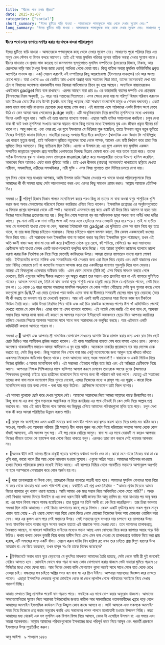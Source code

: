 ```yaml
---
title: "দ্বীনের পথে চলার স্থীরতা"
date: 2025-01-07
categories: ["social"]
short_summary: "ঈদের ছুটিতে বাড়ি যাওয়া - আমাদেরকে গণমানুষকে কাছ থেকে দেখার সুযোগ দেয়।"
long_summary: "ঈদের ছুটিতে বাড়ি যাওয়া - আমাদেরকে গণমানুষকে কাছ থেকে দেখার সুযোগ দেয়। সাধারণত পুরো পরিবার নিয়ে এত মানুষ রেল স্টেশন বা বিমান বন্দরে আসেনা। তাই এই সময় মুসলিম পরিবার গুলোর বাহ্যিক অবস্থা দেখার সুযোগ থাকে।"
---
```


**দ্বীনের পথে চলার ব্যাপারে মনস্থির করার পর থমকে যাওয়া পরিবারগুলো**

ঈদের ছুটিতে বাড়ি যাওয়া - আমাদেরকে গণমানুষকে কাছ থেকে দেখার সুযোগ দেয়। সাধারণত পুরো পরিবার নিয়ে এত মানুষ রেল স্টেশন বা বিমান বন্দরে আসেনা। তাই এই সময় মুসলিম পরিবার গুলোর বাহ্যিক অবস্থা দেখার সুযোগ থাকে। দ্বীনের দাওয়াত যে প্রসার লাভ করেছে তা জনসমাগম স্থলগুলোতে মুসলিম দম্পতিদের (মেয়েদের হিজাব, নিকাব, আর ছেলেদের দাড়ি আর  টাখনুর উপর জামা থেকে) আধিক্য থেকে বোঝা যায়। কিন্তু বাহ্যিক অবস্থা মুসলিম কমিউনিটির প্রকৃত অগ্রগতির মানদণ্ড নয়। একটু খেয়াল করলেই এই দম্পতিদের কিছু অগ্রহণযোগ্য (ইসলামের মানদন্ডে) চর্চা আর অবস্থা চোখে পড়ে। যারা এখনো ৩০ এর কোঠায় আর এখনো অপ্রাপ্ত বয়স্ক সন্তানের পিতা মাতা, তাদের অনেককেই দেখা যায় ট্রেন বা বিমানের অপেক্ষায় থাকাকালীন সময় নিজেরা স্মার্টফোনের স্ক্রিনে বুদ হয়ে আছেন। অন্যদিকে বাচ্চাদেরকেও একইভাবে gadget দিয়ে ব্যস্ত রাখছেন। এরপর আছেন যারা প্রায় ৪০ এর কাছাকাছি বয়সের দম্পতি এবং প্রাপ্তবয়স্ক (ইসলামের নিয়ম অনুযায়ী, ১৮ বছর নয়) সন্তানের পিতামাতা। এসব ক্ষেত্রে দেখা যায় মা পরিপূর্ণ হিজাব পরিধান করলেও তার টিনএজ মেয়ে ঠিক তার উল্টো (অর্থাৎ অন্য কিছু পড়েছে যেটা সাধারণ বাংলাদেশি মানুষ ও শোভন বলবেনা)। একই রকম ভাবে বাবা দাড়ি রাখলেও ছেলেকে দেখা যাচ্ছে শেভ করা। এই জায়গায় এসে পাঠকদের একটা বিশাল অংশ ভেবে উঠে যে কেন আমরা অন্য লোকেদের judge করছি। এটি আধুনিকতাবাদ দিয়ে প্রভাবিত মুসলিমদের মধ্যে এখনকার দিনের একটি নতুন ধারা। আমি এই ভ্রান্ত ধারণার ব্যাখ্যায় যাবনা। এছাড়া আমি ব্যক্তির সমালোচনা করছিনা। চলুন দেখা যাক কী ঘটে যখন মুসলিমরা সংখ্যায় অনেক বাড়তে থাকে কিন্তু তাদের মধ্যে ইসলামের বুঝ এবং জীবনে প্রকৃত দ্বীনের চর্চা থাকে না। আবু বকর রা: এবং ওমর রা: এর যুগে ইসলামের যে দিগ্বিজয় শুরু হয়েছিল, তাতে ইসলাম নতুন নতুন ভূমিতে নিজের উপস্থিতি জানান দিচ্ছিল। সাহাবীরা যেহেতু সংখ্যায় ধীরে ধীরে কমছিলেন (স্বাভাবিক এবং জিহাদ ফি সাবিলিল্লাহ এর কারণে মৃত্যুর জন্য), তাই অধিকাংশ ভূমিতে নতুনদের মধ্যে থেকে শাসক, আলেম এবং দ্বায়ী নির্ধারণ করে তারা নিজ ভূমিতে ফিরে আসতেন। কিছু ব্যতিক্রম ছিল বৈকি। এরপর ও উসমান রা: এর যুগে একদল নব্য মুসলিম একজন সম্মানীত জান্নাতের সুসংবাদ প্রাপ্ত সাহাবীর খেলাফতের বিরুদ্ধে বিদ্রোহ ঘোষণা করে এবং পরে তাকে হত্যা করে। তাদের সঠিক ইসলামের বুঝ না থাকায় যেমন তাদেরকে manipulate করে ষড়যন্ত্রকারীরা তাদের উদ্দেশ্য হাসিল করেছিল, আজকের দিনে আমরাও একই রকম ঝুঁকিতে আছি। তাই এখন দ্বীনদার (বাহ্যত) অনেককেই পাশ্চাত্যের ছড়িয়ে দেওয়া নারীবাদ, সমকামিতা, নারীদের সমঅধিকার , নারী মুক্তি - এসব বিষয় গুলোতে তাল মিলিয়ে চলতে দেখা যায়। 

মূল বিষয় থেকে সরে যাওয়ার আশঙ্কায়, আমি ইসলাম চর্চার সিদ্ধান্ত নেওয়ার পর থমকে যাওয়া পরিবারগুলোকে নিয়ে আমাদের কী কী সমস্যা হচ্ছে সেটা আলোকপাত করব এবং এরপর কিছু সমাধান প্রস্তাব করব। আল্লাহ আমাকে তৌফিক দিন। 

সমস্যা ১: 🚨
পরিপূর্ণ হিজাব নিকাব পালনে মনোনিবেশ করার পরও কিছু মা তাদের মা বাবা অথবা শ্বশুর শাশুড়িকে খুশি করার জন্য অবাধ মেলামেশার পরিবেশে নিজের ক্যারিয়ার এগিয়ে নিতে থাকেন। ইসলামিক প্রশ্নোত্তর এর অনুষ্ঠানগুলোতে এ বিষয়ক প্রশ্নের ব্যাপকতা থেকে এটি স্পষ্ট। অনেকেই এমনভাবে প্রশ্ন করে একটি হ্যাঁ উত্তর নিয়ে আসেন যা হয়ত তার নিজের সাথে নিজের প্রতারণার মত হয়। কিন্তু দিন শেষে সন্তানরা বড় হয় অভিভাবক ছাড়া অথবা নানা নানী/ দাদা দাদীর কাছে। বৃদ্ধ নানা নানী এবং  দাদা দাদীর পক্ষে এই সময় এসে ছোটদের সময় দেওয়াটা দুষ্কর হয়ে পড়ে। তাই মা ব্যতীত অন্য যে অপশনেই যাওয়া হোক না কেন, সন্তানরা ইন্টারনেট আর gadget এর দুনিয়াতে এমন সব জ্ঞান নিয়ে বড় হতে থাকে, যা তার জন্য বিষের চাইতেও মারাত্মক। বিষের চাইতেও খারাপ বললাম কারণ, বিষ কেবল একজনকেই ধংসের দিকে নিয়ে যায়। এই সন্তানকে যখন ইসলামিক বাবা মা ভালো করার স্বপ্ন নিয়ে ইসলামিক স্কুলে পাঠাচ্ছেন, তখন এই অতি জ্ঞানী বাচ্চা অন্য বাবা মা দের কষ্ট করে (অশ্লীলতা থেকে দূরে রেখে, বই পড়িয়ে, খেলিয়ে) বড় করা সন্তানদের শ্রেণীকক্ষে ঘটে যাওয়া কেবল একটি কথোপকথনেই কলুষিত করে দিচ্ছে। আর আমরা মুসলিম ভাইদের ব্যাপারে ভালো ধারণা করার দিক নির্দেশনা কে নিয়ে গিয়ে ফেলেছি কাফিরদের উপর। আমরা তাদের ব্যাপারেও ভালো ধারণা পোষণ করি। ইন্টারনেটের জগতে নাস্তিক এবং সমকামিতার পাঠ দেওয়ার জন্য এরা টহল দিয়ে বেড়ায় এবং ছোট বাচ্চাদের কেও তারা বিভিন্ন ফোরামে চ্যাট বা কমেন্টের মাধ্যমে আন্দাজ করে তার একাকীত্বের জায়গায় সুড়সুড়ি দিয়ে দলে ভেড়ায়। আমরা এই বিষয়গুলো একেবারে অস্বীকার করি। এমন কোন বোনকে (যিনি মা) এসব বিষয়ে সাবধান করতে গেলে দেখবেন, তিনি এগুলোর অস্তিত্ব স্বীকার করলেও খুব অদ্ভুত কারণে তার সন্তান এতে প্রভাবিত হবে না এই ব্যাপারে সুনিশ্চিত থাকেন। আসলে সমস্যা হল, তিনি মা বাবা অথবা শ্বশুর শাশুড়ি থেকে চাকুরী ছেড়ে দিলে যে প্রতিরোধ পাবেন, সেটা নিতে চান না। ১১ থেকে ১৬ বছর বয়সের বাচ্চাদের মানসিক অধঃপতন যে কোন পর্যায়ে পৌঁছেছে সেটা স্কুল গুলোর কাছে গেলে কতগুলো ক্লাস 5/6/7 এর মেয়ে (বোরখা পড়া অর্থাৎ এদের বাবা মা দ্বীনদার) সমবয়সী ছেলের সাথে ঘুরে বেড়াচ্ছে (আর কী কী করছে তা বললাম না) তা দেখলেই বুঝবেন। আর ওই একই বয়সী ছেলেদের সারা দিনের কাজ হল টিকটকে ভিডিও তৈরি করা। আমি উত্তরা নিয়মিত গিয়ে থাকি এবং এই চিত্র রাজউক কলেজের পাশের ঈসা খাঁ এভিনিউতে গেলেই দেখতে পাবেন যে কোন দিন। এদের বাবা মা এসব ব্যাপারে গাফেল। এই পয়েন্ট শেষ করছি এই কথা বলে যে, আপনার সন্তান নিয়ে আমার মাথা ব্যাথা এই কারণে যে আপনার সন্তানকে ইন্টারনেটে অবাধভাবে ছেড়ে দিয়ে আপনার ক্যারিয়ার চালিয়ে নেওয়ার সিদ্ধান্ত আপনার সন্তানের সাথে সাথে অন্য সন্তানদের কে কলুষিত করছে। আর এইভাবে একটি কমিউনিটি কখনো আগাতে পারবে না। 

সমস্যা ২:🚨
আপনি এবং আপনার স্ত্রী সামাজিক যোগাযোগ মাধ্যমের আসক্তি টাকে হালাল করার জন্য এখন রাত দিন ছোট ছোট ভিডিও আর আর্টিকেল ব্রাউজ করতে থাকেন। এই কাজ সারাদিনের ব্যস্ততা শেষ করে বাসায় এলেও চলে। কোথাও অপেক্ষায় থাকাকালীন সময়েও আমরা স্মার্টফোন এ বুদ হয়ে থাকি। অনেককে চাকরির প্রয়োজনে বার বার মেসেজ চেক করতে হয়, সেটা ভিন্ন কথা। কিন্তু  সন্তানরা দিন শেষে বাবা মার একটু মনোযোগের জন্য আকুল হয়ে কাঁদতে কাঁদতে একসময় নিজেরাও স্মার্টফোন খুঁজতে থাকে। তখন আমাদের আছে সহজ সমাধান!!! - বাচ্চাকে ও একটা ভিডিও দিয়ে নিজের ব্রাউজিং এ আবার মনোনিবেশ করি। এই সন্তানরা এইভাবে অস্থির হয়ে উঠে এবং এই অস্থিরতা শ্রেণীকক্ষে নিয়ে আসে। আপনারা শিক্ষক শিক্ষিকাদের সাথে ব্যক্তিগত আলাপ করলে দেখবেন তাদেরকে আগের যুগের  (আমাদের শিক্ষকদের তুলনায়) চাইতে ছাত্র ছাত্রীদের মনোযোগ নিয়ে আসার জন্য কী পরিমাণ কষ্ট করা লাগে। যেহেতু এই সন্তানেরা তাদের কথা বাবা মাকে মনোযোগ দিয়ে শুনতে দেখেনা, এদের নিজেদের মধ্যে ও রাসূল সাঃ এর সুন্নাহ - কারো দিকে মনোনিবেশ করে তার কথা শোনা - বলা যায় গড়ে উঠেনা। শ্রেণিকক্ষে মনোযোগ তাই বিরল ব্যাপার। 

এই সমস্যা গুলোকে ছোট করে দেখার সুযোগ নেই। আমাদের সন্তানদের নিয়ে আমরা আল্লাহর কাছে জিজ্ঞাসিত হব। কিন্তু বাবা মা এর কথা শুনে সন্তানকে অগ্রাধিকার না দিয়ে ক্যারিয়ার এর পথে দৌড়াই নি কেন সেটা নিয়ে আল্লাহ প্রশ্ন করবেন না। আর এই ভাবে দ্বীনের পথে আসার পর কিছুদূর এগিয়ে আমাদের পরিবারগুলো স্থবির হয়ে পড়ে। চলুন দেখা যাক কী করে আমরা পরিস্থিতির উন্নয়ন করতে পারি। 

•📌 রাসূল সাঃ বলেছিলেন এমন একটি সময়ের কথা যখন দ্বীন পালন করা জ্বলন্ত কয়লা হাতে নিয়ে চলার মত কঠিন হবে। অতএব, আপনি এবং আপনার পরিবার (স্ত্রী সন্তান) দ্বীন পালন শুরুর পর সেটা নিয়ে পরিবারের অন্যান্য সদস্য থেকে কোন বাঁধাই আসবেনা, এটা অবাস্তব সুখ স্বপ্ন। এই স্বপ্ন থেকে বেরিয়ে আসুন। বাবা মা এর সাথে বেয়াদবী না করেও আপনার নিজের জীবনে তাদের কে হস্তক্ষেপ করা থেকে বিরত থাকতে বলুন। এরপরও তারা রাগ করলে সেই দায়ভার আপনার নয়। 

• 📌অনেক দ্বীনি ভাই তাদের স্ত্রীকে চাকুরী ছাড়ার ব্যাপারে যথাযথ সমর্থন দেন না। কারো মনে থাকে নিজের বাবা মা কে খুশি করা, কারো থাকে স্ত্রীর আয় থেকে লাভবান হওয়ার সুযোগ। এগুলো অপ্রিয় সত্য। আমাদের সত্যিকার কাওয়াম হওয়া নিজের পরিবারকে রক্ষার মধ্যেই নিহিত আছে। এই ব্যাপারে নিষ্ক্রিয় থেকে পরবর্তীতে সন্তানের আশানুরুপ অগ্রগতি না হলে পরস্পরকে দোষারোপ করে কোন অর্জন হয় না। 

•📌 যারা তালাকপ্রাপ্তা বা বিধবা বোন, তাদেরকে বিয়ের ব্যাপারে আগ্রহী হতে হবে। আমাদের মুসলিম বোনদের মধ্যে বিয়ে না করে থেকে যাওয়ার ধারা এখন শক্তিশালী হচ্ছে। যথারীতি এই প্রশ্ন এখন নিয়মিত - "আমার প্রথম বিয়েতে আমার বিয়ের ব্যাপারে খুব খারাপ ধারণা হয়েছে। আমি আমার এক মাত্র সন্তান নিয়ে অবিবাহিত থেকে যেতে পারি?"। অথচ সেই বিখ্যাত আসমা বিনতে উমাইস রা এর কথা ধরুন যিনি স্বামী জাফর বিন আবু তালিব রা: মারা যাওয়ার পর আবু বকর রা: এর সাথে বিবাহ বন্ধনে আবদ্ধ হয়েছিলেন। তার মৃত্যুর পর তিনি আলী রা: কে বিয়ে করেছিলেন। তার চিন্তা ভাবনায় সমস্যা ছিল নাকি আমাদের - সেই বিচার আপনাদের কাছে ছেড়ে দিলাম। কেবল একটি দুর্ঘটনার জন্য সকল পুরুষ মানুষ খারাপ হয়ে গেছে - এই ধারণা পোষণ করে বিয়ে থেকে বিরত থেকে বোনেরা নিজেদের উপর আয় রোজগার ওয়াজিব করে নেন। আর এর কুফল এসে পরে সেই সন্তানের উপর। সেই সন্তানের দুষে যাওয়ার দায় চাপানো হয় তালাকের উপর। অথচ স্বাভাবিক ভাবে আবার নতুন সংসার করলে হয়তো এই বাচ্চাকে সময় দেওয়া যেত। তবে আমাদের তালাকপ্রাপ্ত, বৈধব্যতে আছেন, বা সাধারণ অবিবাহিত  ভাইদের মধ্যেও সন্তান আছে এমন বোনদের বিয়ে করার ব্যাপারে আগ্রহ গড়ে উঠা উচিত। কথায় কথায় কেবল কুমারী বিয়ে করার হাদীস নিয়ে এসে এমন ভাব নেওয়া যে তালাকপ্রাপ্তা কাউকে বিয়ে করা প্রায় হারাম, এটি সমাজের জন্য একটি বাঁধা। খেয়াল করুন যায়িদ বিন হারিসা রা: যখন তার চাইতে প্রায় দ্বিগুণ বয়সের উম্ম আয়মান রা: কে বিয়ে করেছেন, তখন রাসূল সাঃ কি তাকে নিষেধ করেছেন?

• 📌ইন্টারনেটে অবাধ ভাবে ঘুরে বেড়ানোর যে কুৎসিত মাদকতা আমাদের তৈরি হয়েছে, সেটা থেকে স্বামী স্ত্রী দুই জনকেই বেরিয়ে আসতে হবে। মোবাইল ফোনে খবর পড়া বা অন্য কোন যোগাযোগ করার থাকলে সেটা বাচ্চারা ঘুমিয়ে পড়লে ১৫ মিনিটের মধ্যে সেরে ফেলা যায়। আর দিনের বেলায় বাকি যোগাযোগ গুলো করেই সাথে সাথে ফোন হাত থেকে রেখে দেওয়া চাই। বাচ্চাদের সব চাইতে অপ্রিয় সময় হল বাবা মা এর স্ক্রিন টাইম। আপনারা সন্তানদের জিজ্ঞেস করে দেখতে পারেন। এছাড়া ইসলামিক লেকচার গুলো মোবাইল থেকে না দেখে ল্যাপটপ থেকে পরিবারের সবাইকে নিয়ে দেখার পরামর্শ দিচ্ছি। 

আমার লেখাতে কিছু প্রাসঙ্গিক পয়েন্ট বাদ পড়তে পারে। সবাইকে এর সাথে যোগ করার অনুরোধ থাকলো। আমাদের অমনোযোগিতার সুযোগ নিয়ে সন্তানরা ইন্টারনেটের জগতে নাস্তিক আর সমকামিতার পতাকাবাহীদের খপ্পরে পড়ে গেলে আমাদের অনলাইন ইসলামিক কার্যক্রম নিয়ে উচ্ছ্বাস কোন কাজে আসবে না। আমি আমাকে এবং সকলকে অনলাইন সময় নিয়ে নিজেকে প্রশ্ন করার অনুরোধ করছি এবং সন্তানদের লালন পালনে মনোযোগী হওয়ার উপদেশ দিচ্ছি। নয়ত আমাদের মধ্য থেকেই এক দল মুসলিম এক বিশাল বিপদ নিয়ে আসবে, যেমন টা এসেছিল উসমান রা: এর সময়ে এবং আরো অনেকবার। আল্লাহ আমাদের পরিবারগুলোকে ইসলামের মধ্যে পরিপূর্ন ভাবে নিয়ে আসুন এবং পরবর্তী প্রজন্মকে ইসলামের উপর সুপ্রতিষ্ঠিত করুন। 

আবু আঈশা &nbsp;
৯ শাওয়াল ১৪৪৩

